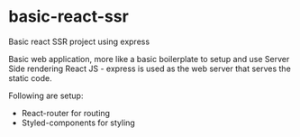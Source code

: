 # basic-react-ssr
Basic react SSR project using express

Basic web application, more like a basic boilerplate to setup and use Server Side rendering React JS - express is used as the web server that serves the static code.

Following are setup:
- React-router for routing
- Styled-components for styling

